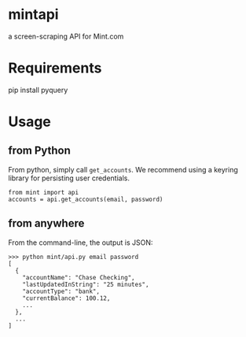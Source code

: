 mintapi
=======

a screen-scraping API for Mint.com

Requirements
===
pip install pyquery

Usage
===

from Python
---
From python, simply call `get_accounts`. We recommend using a keyring library for persisting user credentials.

    from mint import api
    accounts = api.get_accounts(email, password)

from anywhere
---
From the command-line, the output is JSON:

    >>> python mint/api.py email password
    [
      {
        "accountName": "Chase Checking", 
        "lastUpdatedInString": "25 minutes", 
        "accountType": "bank", 
        "currentBalance": 100.12,
        ...
      },
      ...
    ]
